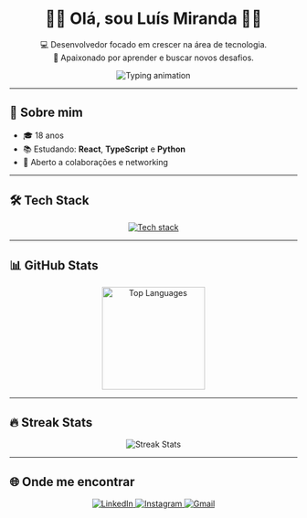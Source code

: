 <h1 align="center">🤘🏼 Olá, sou Luís Miranda 🤘🏼</h1>

<p align="center">
  💻 Desenvolvedor focado em crescer na área de tecnologia.<br>
  📖 Apaixonado por aprender e buscar novos desafios.
</p>

<p align="center">
  <img src="https://readme-typing-svg.herokuapp.com?font=Fira+Code&weight=500&size=20&pause=1000&center=true&vCenter=true&width=435&lines=Olá%2C+sou+o+Luís!;React%2C+JavaScript%2C+Python+%E2%9D%A4%EF%B8%8F;Apaixonado+por+tecnologia+e+aprendizado!" alt="Typing animation" />
</p>

---

## 🚀 Sobre mim

- 🎓 18 anos 
- 📚 Estudando: **React**, **TypeScript** e **Python**
- 💬 Aberto a colaborações e networking

---

## 🛠️ Tech Stack

<p align="center">
  <a href="https://skillicons.dev">
    <img src="https://skillicons.dev/icons?i=js,ts,react,html,css,py,github,git" alt="Tech stack" />
  </a>
</p>

---

## 📊 GitHub Stats

<p align="center">
  <img height="180em" src="https://github-readme-stats.vercel.app/api/top-langs/?username=Lui5Miranda&layout=compact&langs_count=7&theme=tokyonight" alt="Top Languages"/>
</p>

---

## 🔥 Streak Stats

<p align="center">
  <img src="https://streak-stats.demolab.com?user=Lui5Miranda&theme=tokyonight&hide_border=false" alt="Streak Stats"/>
</p>

---

## 🌐 Onde me encontrar

<p align="center"> 
  <a href="https://www.linkedin.com/in/luis-miranda-dev" target="_blank">
    <img src="https://img.shields.io/badge/-LinkedIn-%230077B5?style=for-the-badge&logo=linkedin&logoColor=white" alt="LinkedIn"/>
  </a> 
  <a href="https://instagram.com/luis.d0c" target="_blank">
    <img src="https://img.shields.io/badge/-Instagram-%23E4405F?style=for-the-badge&logo=instagram&logoColor=white" alt="Instagram"/>
  </a>
  <a href="mailto:luisfernandomiranda861@gmail.com" target="_blank">
    <img src="https://img.shields.io/badge/-Gmail-%23333?style=for-the-badge&logo=gmail&logoColor=white" alt="Gmail"/>
  </a>
</p>
